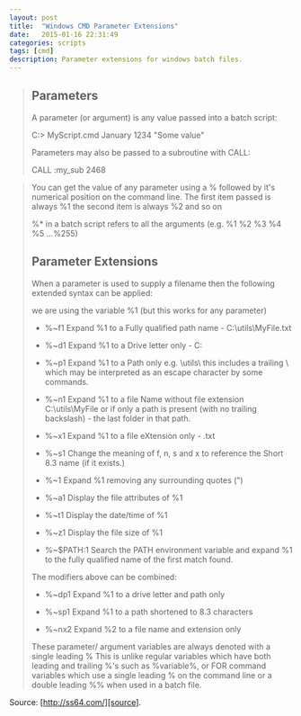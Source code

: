 ```yaml
---
layout: post
title:  "Windows CMD Parameter Extensions"
date:   2015-01-16 22:31:49
categories: scripts
tags: [cmd]
description: Parameter extensions for windows batch files.
---
```


> Parameters
> ----------
>
> A parameter (or argument) is any value passed into a batch script:
>
> C:> MyScript.cmd January 1234 "Some value"
>
> Parameters may also be passed to a subroutine with CALL:
>
> CALL :my_sub 2468

> You can get the value of any parameter using a % followed by it's numerical
> position on the command line. The first item passed is always %1 the second
> item is always %2 and so on
>
> %* in a batch script refers to all the arguments (e.g. %1 %2 %3 %4 %5
> ...%255)
>
> Parameter Extensions
> --------------------
>
> When a parameter is used to supply a filename then the following extended
> syntax can be applied:
>
> we are using the variable %1 (but this works for any parameter)
>
> * %~f1 Expand %1 to a Fully qualified path name - C:\utils\MyFile.txt
>
> * %~d1 Expand %1 to a Drive letter only - C:
>
> * %~p1 Expand %1 to a Path only e.g. \utils\ this includes a trailing \ which
> may be interpreted as an escape character by some commands.
>
> * %~n1 Expand %1 to a file Name without file extension C:\utils\MyFile or if
> only a path is present (with no trailing backslash\) - the last folder in
> that path.
>
> * %~x1 Expand %1 to a file eXtension only - .txt
>
> * %~s1 Change the meaning of f, n, s and x to reference the Short 8.3 name
> (if it exists.)
>
> * %~1   Expand %1 removing any surrounding quotes (")
>
> * %~a1 Display the file attributes of %1
>
> * %~t1 Display the date/time of %1
>
> * %~z1 Display the file size of %1
>
> * %~$PATH:1 Search the PATH environment variable and expand %1 to the fully
> qualified name of the first match found.
>
> The modifiers above can be combined:
>
> * %~dp1 Expand %1 to a drive letter and path only
>
> * %~sp1 Expand %1 to a path shortened to 8.3 characters
>
> * %~nx2 Expand %2 to a file name and extension only
>
> These parameter/ argument variables are always denoted with a single leading
> % This is unlike regular variables which have both leading and trailing %'s
> such as %variable%, or FOR command variables which use a single leading % on
> the command line or a double leading %% when used in a batch file.

Source: [http://ss64.com/][source].

[source]: http://ss64.com/nt/syntax-args.html
